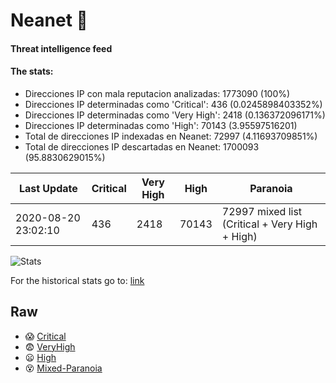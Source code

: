 # Neanet :hocho:
#### Threat intelligence feed
#### The stats:

- Direcciones IP con mala reputacion analizadas: 1773090 (100%)
- Direcciones IP determinadas como 'Critical':  436 (0.0245898403352%)
- Direcciones IP determinadas como 'Very High':  2418 (0.136372096171%)
- Direcciones IP determinadas como 'High':  70143 (3.95597516201)
- Total de direcciones IP indexadas en Neanet:  72997 (4.11693709851%)
- Total de direcciones IP descartadas en Neanet:  1700093 (95.8830629015%)

| Last Update | Critical | Very High | High | Paranoia |
| --- | --- | --- | --- | --- |
| 2020-08-20 23:02:10 | 436 | 2418 | 70143 | 72997 mixed list (Critical + Very High + High)|

![Stats](https://docs.google.com/spreadsheets/d/e/2PACX-1vSnaNMIXVabIpDJjufMlzH7poXnshF3mgd8Is1g9ytUEzVsP5my4Trn8f-xkoLLQ38xpL3HtmUexLo6/pubchart?oid=501124687&format=image)

For the historical stats go to: [link](/stats.csv)
## Raw
- :scream: [Critical](https://raw.githubusercontent.com/JavaGarcia/Neanet/master/blacklists/neanet_critical.txt)
- :fearful: [VeryHigh](https://raw.githubusercontent.com/JavaGarcia/Neanet/master/blacklists/neanet_veryHigh.txtt)
- :frowning: [High](https://raw.githubusercontent.com/JavaGarcia/Neanet/master/blacklists/neanet_high.txt)
- :dizzy_face: [Mixed-Paranoia](https://raw.githubusercontent.com/JavaGarcia/Neanet/master/blacklists/neanet_all.txt)









































































































































































































































































































































